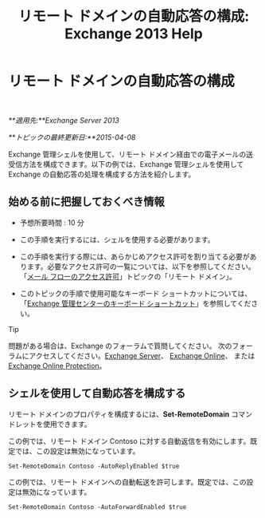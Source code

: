 ﻿---
title: 'リモート ドメインの自動応答の構成: Exchange 2013 Help'
TOCTitle: リモート ドメインの自動応答の構成
ms:assetid: 3d88a1fb-4b62-419a-a50d-ffd868e229d0
ms:mtpsurl: https://technet.microsoft.com/ja-jp/library/JJ657720(v=EXCHG.150)
ms:contentKeyID: 49896214
ms.date: 04/24/2018
mtps_version: v=EXCHG.150
ms.translationtype: HT
---

# リモート ドメインの自動応答の構成

 

_**適用先:**Exchange Server 2013_

_**トピックの最終更新日:**2015-04-08_

Exchange 管理シェルを使用して、リモート ドメイン経由での電子メールの送受信方法を構成できます。以下の例では、Exchange 管理シェルを使用して Exchange の自動応答の処理を構成する方法を紹介します。

## 始める前に把握しておくべき情報

  - 予想所要時間 : 10 分

  - この手順を実行するには、シェルを使用する必要があります。

  - この手順を実行する際には、あらかじめアクセス許可を割り当てる必要があります。必要なアクセス許可の一覧については、以下を参照してください。「[メール フローのアクセス許可](mail-flow-permissions-exchange-2013-help.md)」トピックの「リモート ドメイン」。

  - このトピックの手順で使用可能なキーボード ショートカットについては、「[Exchange 管理センターのキーボード ショートカット](keyboard-shortcuts-in-the-exchange-admin-center-exchange-online-protection-help.md)」を参照してください。


> [!TIP]
> 問題がある場合は、Exchange のフォーラムで質問してください。 次のフォーラムにアクセスしてください。<A href="https://go.microsoft.com/fwlink/p/?linkid=60612">Exchange Server</A>、 <A href="https://go.microsoft.com/fwlink/p/?linkid=267542">Exchange Online</A>、 または <A href="https://go.microsoft.com/fwlink/p/?linkid=285351">Exchange Online Protection</A>。



## シェルを使用して自動応答を構成する

リモート ドメインのプロパティを構成するには、**Set-RemoteDomain** コマンドレットを使用できます。

この例では、リモート ドメイン Contoso に対する自動返信を有効にします。既定では、この設定は無効になっています。

    Set-RemoteDomain Contoso -AutoReplyEnabled $true

この例では、リモート ドメインへの自動転送を許可します。既定では、この設定は無効になっています。

    Set-RemoteDomain Contoso -AutoForwardEnabled $true

